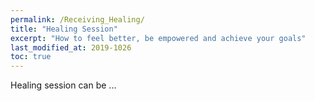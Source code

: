 ```yaml
---
permalink: /Receiving_Healing/
title: "Healing Session"
excerpt: "How to feel better, be empowered and achieve your goals"
last_modified_at: 2019-1026
toc: true
---
```


Healing session can be ...
